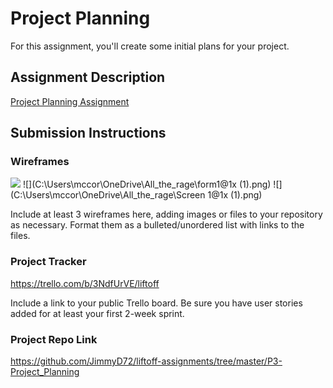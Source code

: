 # Project Planning
For this assignment, you'll create some initial plans for your project.

## Assignment Description
[Project Planning Assignment](https://education.launchcode.org/liftoff/modules/assignments/project-planning)

## Submission Instructions

### Wireframes
![](C:\Users\mccor\OneDrive\All_the_rage\Calendar@1x.png)
![](C:\Users\mccor\OneDrive\All_the_rage\form1@1x (1).png)
![](C:\Users\mccor\OneDrive\All_the_rage\Screen 1@1x (1).png)

Include at least 3 wireframes here, adding images or files to your repository as necessary. Format them as a bulleted/unordered list with links to the files.

### Project Tracker
https://trello.com/b/3NdfUrVE/liftoff

Include a link to your public Trello board. Be sure you have user stories added for at least your first 2-week sprint.

### Project Repo Link

https://github.com/JimmyD72/liftoff-assignments/tree/master/P3-Project_Planning
